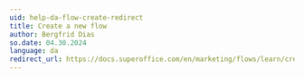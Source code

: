 ```yaml
---
uid: help-da-flow-create-redirect
title: Create a new flow
author: Bergfrid Dias
so.date: 04.30.2024
language: da
redirect_url: https://docs.superoffice.com/en/marketing/flows/learn/create.html
---
```

